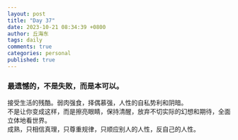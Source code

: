 ```yaml
---
layout: post
title: "Day 37"
date: 2023-10-21 08:34:39 +0800
author: 丘海东 
tags: daily
comments: true
categories: personal
published: true
---
```

### 最遗憾的，不是失败，而是本可以。  
接受生活的残酷。弱肉强食，择偶慕强，人性的自私势利和阴暗。  
不是让你变成这样，而是擦亮眼睛，保持清醒，放弃不切实际的幻想和期待，全面立体地看世界。  
成熟，只相信真理，只尊重规律，只顺应别人的人性，反自己的人性。
